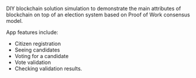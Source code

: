 DIY blockchain solution simulation to demonstrate the main attributes of blockchain on top of an election system based on Proof of Work consensus model. 

App features include: 
* Citizen registration
* Seeing candidates
* Voting for a candidate
* Vote validation
* Checking validation results.
